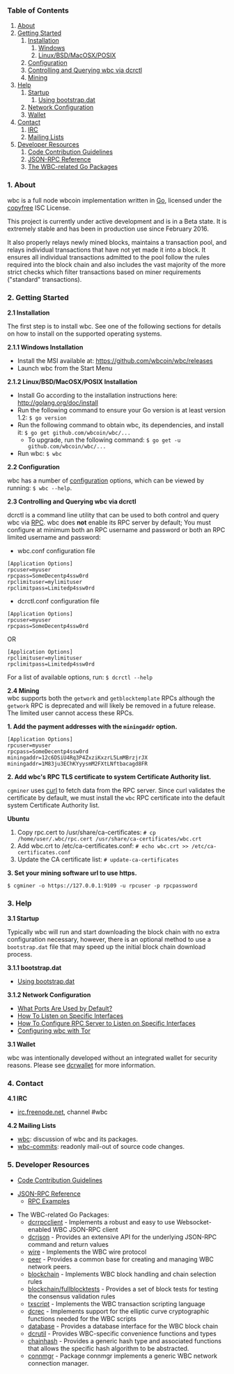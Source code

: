 ### Table of Contents
1. [About](#About)
2. [Getting Started](#GettingStarted)
    1. [Installation](#Installation)
        1. [Windows](#WindowsInstallation)
        2. [Linux/BSD/MacOSX/POSIX](#PosixInstallation)
    2. [Configuration](#Configuration)
    3. [Controlling and Querying wbc via dcrctl](#DcrctlConfig)
    4. [Mining](#Mining)
3. [Help](#Help)
    1. [Startup](#Startup)
        1. [Using bootstrap.dat](#BootstrapDat)
    2. [Network Configuration](#NetworkConfig)
    3. [Wallet](#Wallet)
4. [Contact](#Contact)
    1. [IRC](#ContactIRC)
    2. [Mailing Lists](#MailingLists)
5. [Developer Resources](#DeveloperResources)
    1. [Code Contribution Guidelines](#ContributionGuidelines)
    2. [JSON-RPC Reference](#JSONRPCReference)
    3. [The WBC-related Go Packages](#GoPackages)

<a name="About" />

### 1. About
wbc is a full node wbcoin implementation written in [Go](http://golang.org),
licensed under the [copyfree](http://www.copyfree.org) ISC License.

This project is currently under active development and is in a Beta state. It is
extremely stable and has been in production use since February 2016.

It also properly relays newly mined blocks, maintains a transaction pool, and
relays individual transactions that have not yet made it into a block. It
ensures all individual transactions admitted to the pool follow the rules
required into the block chain and also includes the vast majority of the more
strict checks which filter transactions based on miner requirements ("standard"
transactions).

<a name="GettingStarted" />

### 2. Getting Started

<a name="Installation" />

**2.1 Installation**<br />

The first step is to install wbc.  See one of the following sections for
details on how to install on the supported operating systems.

<a name="WindowsInstallation" />

**2.1.1 Windows Installation**<br />

* Install the MSI available at: https://github.com/wbcoin/wbc/releases
* Launch wbc from the Start Menu

<a name="PosixInstallation" />

**2.1.2 Linux/BSD/MacOSX/POSIX Installation**<br />

* Install Go according to the installation instructions here: http://golang.org/doc/install
* Run the following command to ensure your Go version is at least version 1.2: `$ go version`
* Run the following command to obtain wbc, its dependencies, and install it: `$ go get github.com/wbcoin/wbc/...`<br />
  * To upgrade, run the following command: `$ go get -u github.com/wbcoin/wbc/...`
* Run wbc: `$ wbc`

<a name="Configuration" />

**2.2 Configuration**<br />

wbc has a number of [configuration](http://godoc.org/github.com/wbcoin/wbc)
options, which can be viewed by running: `$ wbc --help`.

<a name="DcrctlConfig" />

**2.3 Controlling and Querying wbc via dcrctl**<br />

dcrctl is a command line utility that can be used to both control and query wbc
via [RPC](http://www.wikipedia.org/wiki/Remote_procedure_call).  wbc does
**not** enable its RPC server by default;  You must configure at minimum both an
RPC username and password or both an RPC limited username and password:

* wbc.conf configuration file
```
[Application Options]
rpcuser=myuser
rpcpass=SomeDecentp4ssw0rd
rpclimituser=mylimituser
rpclimitpass=Limitedp4ssw0rd
```
* dcrctl.conf configuration file
```
[Application Options]
rpcuser=myuser
rpcpass=SomeDecentp4ssw0rd
```
OR
```
[Application Options]
rpclimituser=mylimituser
rpclimitpass=Limitedp4ssw0rd
```
For a list of available options, run: `$ dcrctl --help`

<a name="Mining" />

**2.4 Mining**<br />
wbc supports both the `getwork` and `getblocktemplate` RPCs although the
`getwork` RPC is deprecated and will likely be removed in a future release.
The limited user cannot access these RPCs.<br />

**1. Add the payment addresses with the `miningaddr` option.**<br />

```
[Application Options]
rpcuser=myuser
rpcpass=SomeDecentp4ssw0rd
miningaddr=12c6DSiU4Rq3P4ZxziKxzrL5LmMBrzjrJX
miningaddr=1M83ju3EChKYyysmM2FXtLNftbacagd8FR
```

**2. Add wbc's RPC TLS certificate to system Certificate Authority list.**<br />

`cgminer` uses [curl](http://curl.haxx.se/) to fetch data from the RPC server.
Since curl validates the certificate by default, we must install the `wbc` RPC
certificate into the default system Certificate Authority list.

**Ubuntu**<br />

1. Copy rpc.cert to /usr/share/ca-certificates: `# cp /home/user/.wbc/rpc.cert /usr/share/ca-certificates/wbc.crt`<br />
2. Add wbc.crt to /etc/ca-certificates.conf: `# echo wbc.crt >> /etc/ca-certificates.conf`<br />
3. Update the CA certificate list: `# update-ca-certificates`<br />

**3. Set your mining software url to use https.**<br />

`$ cgminer -o https://127.0.0.1:9109 -u rpcuser -p rpcpassword`

<a name="Help" />

### 3. Help

<a name="Startup" />

**3.1 Startup**<br />

Typically wbc will run and start downloading the block chain with no extra
configuration necessary, however, there is an optional method to use a
`bootstrap.dat` file that may speed up the initial block chain download process.

<a name="BootstrapDat" />

**3.1.1 bootstrap.dat**<br />
* [Using bootstrap.dat](https://github.com/wbcoin/wbc/tree/master/docs/using_bootstrap_dat.md)

<a name="NetworkConfig" />

**3.1.2 Network Configuration**<br />
* [What Ports Are Used by Default?](https://github.com/wbcoin/wbc/tree/master/docs/default_ports.md)
* [How To Listen on Specific Interfaces](https://github.com/wbcoin/wbc/tree/master/docs/configure_peer_server_listen_interfaces.md)
* [How To Configure RPC Server to Listen on Specific Interfaces](https://github.com/wbcoin/wbc/tree/master/docs/configure_rpc_server_listen_interfaces.md)
* [Configuring wbc with Tor](https://github.com/wbcoin/wbc/tree/master/docs/configuring_tor.md)

<a name="Wallet" />

**3.1 Wallet**<br />

wbc was intentionally developed without an integrated wallet for security
reasons.  Please see [dcrwallet](https://github.com/wbcoin/dcrwallet) for more
information.

<a name="Contact" />

### 4. Contact

<a name="ContactIRC" />

**4.1 IRC**<br />
* [irc.freenode.net](irc://irc.freenode.net), channel #wbc

<a name="MailingLists" />

**4.2 Mailing Lists**<br />
* <a href="mailto:wbc+subscribe@opensource.conformal.com">wbc</a>: discussion
  of wbc and its packages.
* <a href="mailto:wbc-commits+subscribe@opensource.conformal.com">wbc-commits</a>:
  readonly mail-out of source code changes.

<a name="DeveloperResources" />

### 5. Developer Resources

<a name="ContributionGuidelines" />

* [Code Contribution Guidelines](https://github.com/wbcoin/wbc/tree/master/docs/code_contribution_guidelines.md)
<a name="JSONRPCReference" />

* [JSON-RPC Reference](https://github.com/wbcoin/wbc/tree/master/docs/json_rpc_api.md)
    * [RPC Examples](https://github.com/wbcoin/wbc/tree/master/docs/json_rpc_api.md#ExampleCode)
<a name="GoPackages" />

* The WBC-related Go Packages:
  * [dcrrpcclient](https://github.com/wbcoin/dcrrpcclient) - Implements a
    robust and easy to use Websocket-enabled WBC JSON-RPC client
  * [dcrjson](https://github.com/wbcoin/dcrjson) - Provides an extensive API
    for the underlying JSON-RPC command and return values
  * [wire](https://github.com/wbcoin/wbc/tree/master/wire) - Implements the
    WBC wire protocol
  * [peer](https://github.com/wbcoin/wbc/tree/master/peer) -
    Provides a common base for creating and managing WBC network peers.
  * [blockchain](https://github.com/wbcoin/wbc/tree/master/blockchain) -
    Implements WBC block handling and chain selection rules
  * [blockchain/fullblocktests](https://github.com/wbcoin/wbc/tree/master/blockchain/fullblocktests) -
    Provides a set of block tests for testing the consensus validation rules
  * [txscript](https://github.com/wbcoin/wbc/tree/master/txscript) -
    Implements the WBC transaction scripting language
  * [dcrec](https://github.com/wbcoin/wbc/tree/master/dcrec) - Implements
    support for the elliptic curve cryptographic functions needed for the
    WBC scripts
  * [database](https://github.com/wbcoin/wbc/tree/master/database) -
    Provides a database interface for the WBC block chain
  * [dcrutil](https://github.com/wbcoin/wbc/tree/master/dcrutil) - Provides
    WBC-specific convenience functions and types
  * [chainhash](https://github.com/wbcoin/wbc/tree/master/chaincfg/chainhash) -
    Provides a generic hash type and associated functions that allows the
    specific hash algorithm to be abstracted.
  * [connmgr](https://github.com/wbcoin/wbc/tree/master/connmgr) -
    Package connmgr implements a generic WBC network connection manager.
